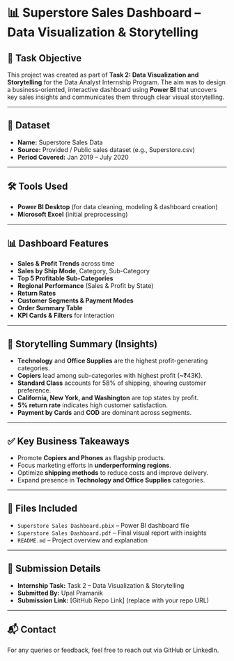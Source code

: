 # 📊 Superstore Sales Dashboard – Data Visualization & Storytelling

## 🎯 Task Objective
This project was created as part of **Task 2: Data Visualization and Storytelling** for the Data Analyst Internship Program. The aim was to design a business-oriented, interactive dashboard using **Power BI** that uncovers key sales insights and communicates them through clear visual storytelling.

---

## 📁 Dataset
- **Name:** Superstore Sales Data
- **Source:** Provided / Public sales dataset (e.g., Superstore.csv)
- **Period Covered:** Jan 2019 – July 2020

---

## 🛠 Tools Used
- **Power BI Desktop** (for data cleaning, modeling & dashboard creation)
- **Microsoft Excel** (initial preprocessing)

---

## 📊 Dashboard Features
- **Sales & Profit Trends** across time
- **Sales by Ship Mode**, Category, Sub-Category
- **Top 5 Profitable Sub-Categories**
- **Regional Performance** (Sales & Profit by State)
- **Return Rates**
- **Customer Segments & Payment Modes**
- **Order Summary Table**
- **KPI Cards & Filters** for interaction

---

## 📖 Storytelling Summary (Insights)
- **Technology** and **Office Supplies** are the highest profit-generating categories.
- **Copiers** lead among sub-categories with highest profit (~₹43K).
- **Standard Class** accounts for 58% of shipping, showing customer preference.
- **California, New York, and Washington** are top states by profit.
- **5% return rate** indicates high customer satisfaction.
- **Payment by Cards** and **COD** are dominant across segments.

---

## ✅ Key Business Takeaways
- Promote **Copiers and Phones** as flagship products.
- Focus marketing efforts in **underperforming regions**.
- Optimize **shipping methods** to reduce costs and improve delivery.
- Expand presence in **Technology and Office Supplies** categories.

---

## 📎 Files Included
- `Superstore Sales Dashboard.pbix` – Power BI dashboard file
- `Superstore Sales Dashboard.pdf` – Final visual report with insights
- `README.md` – Project overview and explanation

---

## 📌 Submission Details
- **Internship Task:** Task 2 – Data Visualization & Storytelling
- **Submitted By:** Upal Pramanik
- **Submission Link:** [GitHub Repo Link] (replace with your repo URL)

---

## 📬 Contact
For any queries or feedback, feel free to reach out via GitHub or LinkedIn.
